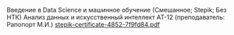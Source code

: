 Введение в Data Science и машинное обучение (Смешанное; Stepik; Без НТК)
Анализ данных и искусственный интеллект АТ-12 (преподаватель: Рапопорт М.И.)
[stepik-certificate-4852-7f9fd84.pdf](https://github.com/user-attachments/files/17355808/stepik-certificate-4852-7f9fd84.pdf)
